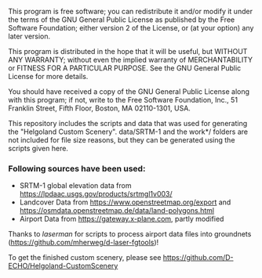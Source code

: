 This program is free software; you can redistribute it and/or
modify it under the terms of the GNU General Public License
as published by the Free Software Foundation; either version 2
of the License, or (at your option) any later version.

This program is distributed in the hope that it will be useful,
but WITHOUT ANY WARRANTY; without even the implied warranty of
MERCHANTABILITY or FITNESS FOR A PARTICULAR PURPOSE.  See the
GNU General Public License for more details.

You should have received a copy of the GNU General Public License
along with this program; if not, write to the Free Software
Foundation, Inc., 51 Franklin Street, Fifth Floor, Boston, MA  02110-1301, USA.

This repository includes the scripts and data that was used for generating the "Helgoland Custom Scenery". data/SRTM-1 and the work*/ folders are not included for file size reasons, but they can be generated using the scripts given here.  

### Following sources have been used:

* SRTM-1 global elevation data from https://lpdaac.usgs.gov/products/srtmgl1v003/
* Landcover Data from https://www.openstreetmap.org/export and https://osmdata.openstreetmap.de/data/land-polygons.html
* Airport Data from https://gateway.x-plane.com, partly modified

Thanks to _laserman_ for scripts to process airport data files into groundnets (https://github.com/mherweg/d-laser-fgtools)!  

To get the finished custom scenery, please see https://github.com/D-ECHO/Helgoland-CustomScenery


